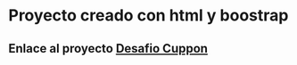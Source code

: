# Proyecto creado con html y boostrap

## Enlace al proyecto <a href='https://eguzmano.github.io/desafio04_cuppon/'> Desafio Cuppon<a/>

